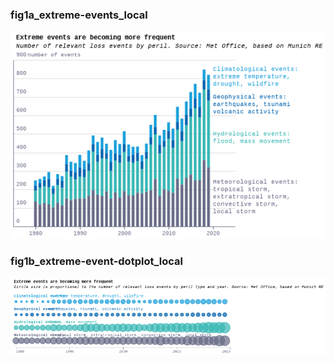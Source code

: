 ### fig1a_extreme-events_local
!["fig1a_extreme-events_local"](visualisation/fig1a_extreme-events_local.png "fig1a_extreme-events_local")

### fig1b_extreme-event-dotplot_local
!["fig1b_extreme-event-dotplot_local"](visualisation/fig1b_extreme-event-dotplot_local.png "fig1b_extreme-event-dotplot_local")

